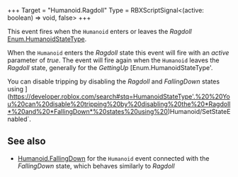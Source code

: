 +++
Target = "Humanoid.Ragdoll"
Type = RBXScriptSignal<(active: boolean) => void, false>
+++

This event fires when the `Humanoid` enters or leaves the *Ragdoll* [Enum.HumanoidStateType](https://developer.roblox.com/search#stq=HumanoidStateType).When the `Humanoid` enters the *Ragdoll* state this event will fire with an *active* parameter of *true*. The event will fire again when the `Humanoid` leaves the *Ragdoll* state, generally for the *GettingUp* [Enum.HumanoidStateType'.You can disable tripping by disabling the *Ragdoll* and *FallingDown* states using ](https://developer.roblox.com/search#stq=HumanoidStateType'.%20%20You%20can%20disable%20tripping%20by%20disabling%20the%20*Ragdoll*%20and%20*FallingDown*%20states%20using%20)Humanoid/SetStateEnabled`.## See also - [Humanoid.FallingDown](https://developer.roblox.com/api-reference/event/Humanoid/FallingDown) for the `Humanoid` event connected with the *FallingDown* state, which behaves similarly to *Ragdoll*